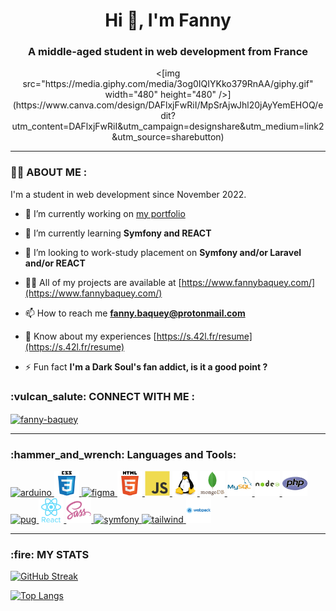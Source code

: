 <h1 align="center">Hi 👋, I'm Fanny</h1>
<h3 align="center">A middle-aged student in web development from France</h3>

<div align="center">
      <[img src="https://media.giphy.com/media/3og0IQIYKko379RnAA/giphy.gif" width="480" height="480" />](https://www.canva.com/design/DAFlxjFwRiI/MpSrAjwJhl20jAyYemEHOQ/edit?utm_content=DAFlxjFwRiI&utm_campaign=designshare&utm_medium=link2&utm_source=sharebutton)
</div>

---
### :woman_technologist: ABOUT ME :
I'm a student in web development since November 2022.

- 🔭 I’m currently working on [my portfolio](https://www.fannybaquey.com/)

- 🌱 I’m currently learning **Symfony and REACT**

- 👯 I’m looking to work-study placement on **Symfony and/or Laravel and/or REACT**

- 👨‍💻 All of my projects are available at [https://www.fannybaquey.com/](https://www.fannybaquey.com/)

- 📫 How to reach me **fanny.baquey@protonmail.com**

- 📄 Know about my experiences [https://s.42l.fr/resume](https://s.42l.fr/resume)

- ⚡ Fun fact **I'm a Dark Soul's fan addict, is it a good point ?**

<h3 align="left">:vulcan_salute: CONNECT WITH ME :</h3>
<p align="left">
<a href="https://linkedin.com/in/fanny-baquey" target="blank"><img align="center" src="https://raw.githubusercontent.com/rahuldkjain/github-profile-readme-generator/master/src/images/icons/Social/linked-in-alt.svg" alt="fanny-baquey" height="30" width="40" /></a>
</p>

---

<h3 align="left"> :hammer_and_wrench: Languages and Tools:</h3>
<p align="left"> <a href="https://www.arduino.cc/" target="_blank" rel="noreferrer"> <img src="https://cdn.worldvectorlogo.com/logos/arduino-1.svg" alt="arduino" width="40" height="40"/> </a> <a href="https://www.w3schools.com/css/" target="_blank" rel="noreferrer"> <img src="https://raw.githubusercontent.com/devicons/devicon/master/icons/css3/css3-original-wordmark.svg" alt="css3" width="40" height="40"/> </a> <a href="https://www.figma.com/" target="_blank" rel="noreferrer"> <img src="https://www.vectorlogo.zone/logos/figma/figma-icon.svg" alt="figma" width="40" height="40"/> </a> <a href="https://www.w3.org/html/" target="_blank" rel="noreferrer"> <img src="https://raw.githubusercontent.com/devicons/devicon/master/icons/html5/html5-original-wordmark.svg" alt="html5" width="40" height="40"/> </a> <a href="https://developer.mozilla.org/en-US/docs/Web/JavaScript" target="_blank" rel="noreferrer"> <img src="https://raw.githubusercontent.com/devicons/devicon/master/icons/javascript/javascript-original.svg" alt="javascript" width="40" height="40"/> </a> <a href="https://www.linux.org/" target="_blank" rel="noreferrer"> <img src="https://raw.githubusercontent.com/devicons/devicon/master/icons/linux/linux-original.svg" alt="linux" width="40" height="40"/> </a> <a href="https://www.mongodb.com/" target="_blank" rel="noreferrer"> <img src="https://raw.githubusercontent.com/devicons/devicon/master/icons/mongodb/mongodb-original-wordmark.svg" alt="mongodb" width="40" height="40"/> </a> <a href="https://www.mysql.com/" target="_blank" rel="noreferrer"> <img src="https://raw.githubusercontent.com/devicons/devicon/master/icons/mysql/mysql-original-wordmark.svg" alt="mysql" width="40" height="40"/> </a> <a href="https://nodejs.org" target="_blank" rel="noreferrer"> <img src="https://raw.githubusercontent.com/devicons/devicon/master/icons/nodejs/nodejs-original-wordmark.svg" alt="nodejs" width="40" height="40"/> </a> <a href="https://www.php.net" target="_blank" rel="noreferrer"> <img src="https://raw.githubusercontent.com/devicons/devicon/master/icons/php/php-original.svg" alt="php" width="40" height="40"/> </a> <a href="https://pugjs.org" target="_blank" rel="noreferrer"> <img src="https://cdn.worldvectorlogo.com/logos/pug.svg" alt="pug" width="40" height="40"/> </a> <a href="https://reactjs.org/" target="_blank" rel="noreferrer"> <img src="https://raw.githubusercontent.com/devicons/devicon/master/icons/react/react-original-wordmark.svg" alt="react" width="40" height="40"/> </a> <a href="https://sass-lang.com" target="_blank" rel="noreferrer"> <img src="https://raw.githubusercontent.com/devicons/devicon/master/icons/sass/sass-original.svg" alt="sass" width="40" height="40"/> </a> <a href="https://symfony.com" target="_blank" rel="noreferrer"> <img src="https://symfony.com/logos/symfony_black_03.svg" alt="symfony" width="40" height="40"/> </a> <a href="https://tailwindcss.com/" target="_blank" rel="noreferrer"> <img src="https://www.vectorlogo.zone/logos/tailwindcss/tailwindcss-icon.svg" alt="tailwind" width="40" height="40"/> </a> <a href="https://webpack.js.org" target="_blank" rel="noreferrer"> <img src="https://raw.githubusercontent.com/devicons/devicon/d00d0969292a6569d45b06d3f350f463a0107b0d/icons/webpack/webpack-original-wordmark.svg" alt="webpack" width="40" height="40"/> </a> </p>

---
<h3 align="left"> :fire: MY STATS </h3>

[![GitHub Streak](https://github-readme-streak-stats.herokuapp.com?user=tyujhty&theme=dark&border_radius=2.5&locale=fr&date_format=j%20M%5B%20Y%5D&mode=weekly)](https://git.io/streak-stats)

[![Top Langs](https://github-readme-stats.vercel.app/api/top-langs/?username=tyujhty&layout=compact&theme=vision-friendly-dark)](https://github.com/anuraghazra/github-readme-stats)

